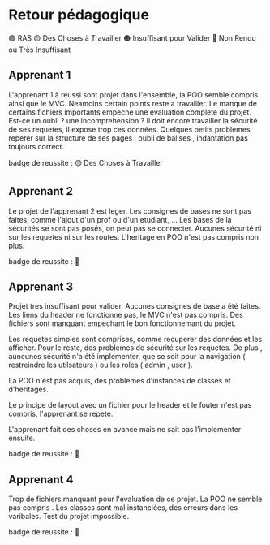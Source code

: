# Retour pédagogique

🟢 RAS 🟡 Des Choses à Travailler 🟠 Insuffisant pour Valider 🔴 Non Rendu ou Très Insuffisant


## Apprenant 1 
 L'apprenant 1 à reussi sont projet dans l'ensemble, la POO semble compris ainsi que le MVC. Neamoins certain points reste a travailler.
 Le manque de certains fichiers importants  empeche une evaluation complete du projet. Est-ce un oubli ? une incomprehension ?
 Il doit encore travailler la sécurité de ses requetes, il expose trop ces données. 
 Quelques petits problemes reperer sur la structure de ses pages , oubli de balises , indantation pas toujours correct.

badge de reussite : 🟡 Des Choses à Travailler 

## Apprenant 2 

Le projet de l'apprenant 2 est leger. Les consignes de bases ne sont pas faites, comme l'ajout d'un prof ou d'un etudiant, ...
Les bases de la sécurités se sont pas posés, on peut pas se connecter. Aucunes sécurité ni sur les requetes ni sur les routes. L'heritage en POO  n'est pas compris non plus.

badge de reussite : 🔴


## Apprenant 3

Projet tres insuffisant pour valider. Aucunes consignes de base a été faites. Les liens du header ne fonctionne pas, le MVC n'est pas compris. Des fichiers sont manquant empechant le bon fonctionnemant du projet.

Les requetes simples sont comprises, comme recuperer des données et les afficher.
Pour le reste, des problemes de sécurité sur les requetes. De plus , auncunes sécurité n'a été implementer, que se soit pour la navigation ( restreindre les utilsateurs ) ou les roles ( admin , user ).

La POO n'est pas acquis, des problemes d'instances de classes et d'heritages. 

Le principe de layout avec un fichier pour le header et le fouter n'est pas compris, l'apprenant se repete.

L'apprenant fait des choses en avance mais ne sait pas l'implementer ensuite.

badge de reussite : 🔴


## Apprenant 4

Trop de fichiers manquant pour l'evaluation de ce projet.
La POO ne semble pas compris . Les classes sont mal instanciées, des erreurs dans les varibales.
Test du projet impossible.

badge de reussite : 🔴